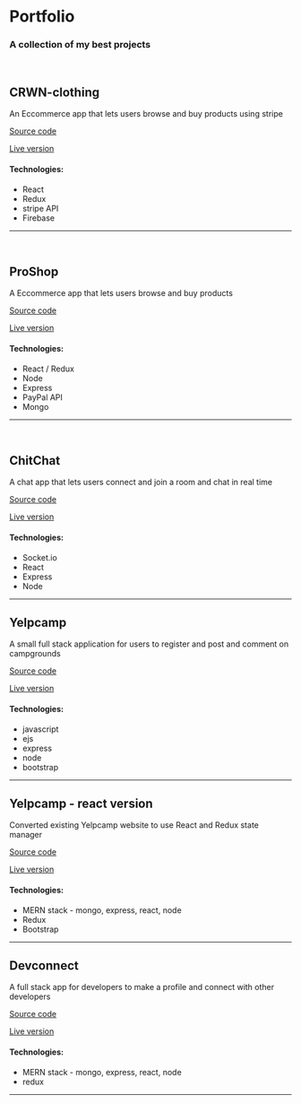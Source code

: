 <h1>Portfolio</h1>
<h3>A collection of my best projects</h3>

<br>
<h2>CRWN-clothing</h2>
<p>An Eccommerce app that lets users browse and buy products using stripe</p>
<p><a href="https://github.com/BlakeVidebeck/crwn-clothing">Source code</a></p>
<p><a href="https://crwn-clothing1995.herokuapp.com" rel="nofollow">Live version</a></p>
<h4>Technologies:</h4>
<ul>
  <li>React</li>
  <li>Redux</li>
  <li>stripe API</li>
  <li>Firebase</li>
</ul>
<hr>

<br>
<h2>ProShop</h2>
<p>A Eccommerce app that lets users browse and buy products</p>
<p><a href="https://github.com/BlakeVidebeck/proshop">Source code</a></p>
<p><a href="https://proshopapp1995.herokuapp.com/" rel="nofollow">Live version</a></p>
<h4>Technologies:</h4>
<ul>
  <li>React / Redux</li>
  <li>Node</li>
  <li>Express</li>
  <li>PayPal API</li>
  <li>Mongo</li>
</ul>
<hr>

<br>
<h2>ChitChat</h2>
<p>A chat app that lets users connect and join a room and chat in real time</p>
<p><a href="https://github.com/BlakeVidebeck/socket_chat_app">Source code</a></p>
<p><a href="https://chitchat1995.herokuapp.com/" rel="nofollow">Live version</a></p>
<h4>Technologies:</h4>
<ul>
  <li>Socket.io</li>
  <li>React</li>
  <li>Express</li>
  <li>Node</li>
</ul>
<hr>

<h2>Yelpcamp</h2>
<p>A small full stack application for users to register and post and comment on campgrounds</p>
<p><a href="https://github.com/BlakeVidebeck/Yelpcamp">Source code</a></p>
<p><a href="https://yelpcamp1995.herokuapp.com/" rel="nofollow">Live version</a></p>
<h4>Technologies:</h4>
<ul>
  <li>javascript</li>
  <li>ejs</li>
  <li>express</li>
  <li>node</li>
  <li>bootstrap</li>
</ul>
<hr>

<h2>Yelpcamp - react version</h2>
<p>Converted existing Yelpcamp website to use React and Redux state manager</p>
<p><a href="https://github.com/BlakeVidebeck/yelpcamp-react">Source code</a></p>
<p><a href="https://yelpcampreact1995.herokuapp.com/" rel="nofollow">Live version</a></p>
<h4>Technologies:</h4>
<ul>
  <li>MERN stack - mongo, express, react, node</li>
  <li>Redux</li>
  <li>Bootstrap</li>
</ul>
<hr>

<h2>Devconnect</h2>
<p>A full stack app for developers to make a profile and connect with other developers</p>
<p><a href="https://github.com/BlakeVidebeck/Devconnect">Source code</a></p>
<p><a href="https://devconnect1995.herokuapp.com/" rel="nofollow">Live version</a></p>
<h4>Technologies:</h4>
<ul>
  <li>MERN stack - mongo, express, react, node</li>
  <li>redux</li>
</ul>
<hr>
